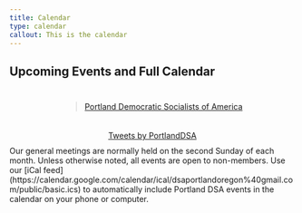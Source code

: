 ```yaml
---
title: Calendar
type: calendar
callout: This is the calendar
---
```

<style>
.container {
...
}
.row {
text-align: center;}
.widgets {
display: inline-block;
padding: 10px;
}
</style>

## Upcoming Events and Full Calendar

<div id="fb-root"></div>
<script async defer crossorigin="anonymous" src="https://connect.facebook.net/en_GB/sdk.js#xfbml=1&version=v3.3"></script>
<div class='container'>
<div class='row'>
<div class='widgets'><div class="fb-page" data-href="https://www.facebook.com/PortlandDSA/" data-tabs="events" data-width="400" data-height="375" data-small-header="true" data-adapt-container-width="true" data-hide-cover="false" data-show-facepile="true"><blockquote cite="https://www.facebook.com/PortlandDSA/" class="fb-xfbml-parse-ignore"><a href="https://www.facebook.com/PortlandDSA/">Portland Democratic Socialists of America</a></blockquote></div>
</div>
<div class='widgets'><a class="twitter-timeline" data-width="400" data-height="375" href="https://twitter.com/PortlandDSA?ref_src=twsrc%5Etfw">Tweets by PortlandDSA</a> <script async src="https://platform.twitter.com/widgets.js" charset="utf-8"></script></div>
</div>
<div class='clear'></div>
</div>
Our general meetings are normally held on the second Sunday of each month. Unless otherwise noted, all events are open to non-members. Use our [iCal feed](https://calendar.google.com/calendar/ical/dsaportlandoregon%40gmail.com/public/basic.ics) to automatically include Portland DSA events in the calendar on your phone or computer.
